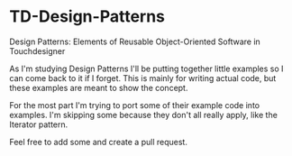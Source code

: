 # TD-Design-Patterns
 Design Patterns: Elements of Reusable Object-Oriented Software in Touchdesigner

As I'm studying Design Patterns I'll be putting together little examples so I can come back to it if I forget. This is mainly for writing actual code, but these examples are meant to show the concept.

For the most part I'm trying to port some of their example code into examples. I'm skipping some because they don't all really apply, like the Iterator pattern. 

Feel free to add some and create a pull request.
